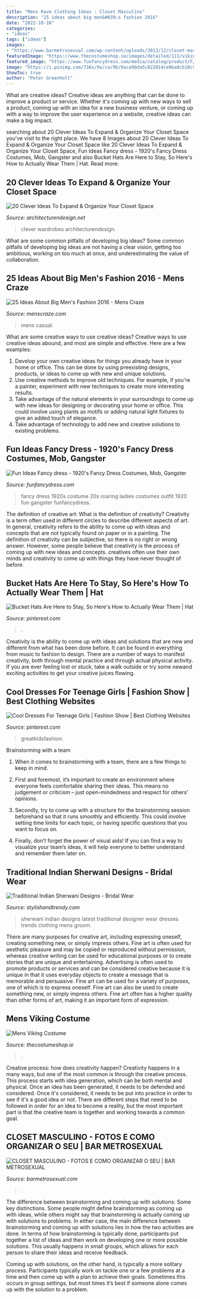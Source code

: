 ```yaml
---
title: "Mens Rave Clothing Ideas : Closet Masculino"
description: "25 ideas about big men&#039;s fashion 2016"
date: "2022-10-10"
categories:
- "ideas"
tags: ["ideas"]
images:
- "https://www.barmetrosexual.com/wp-content/uploads/2013/12/closet-masculino-5.jpg"
featuredImage: "https://www.thecostumeshop.ie/images/detailed/111/viking_side.jpg"
featured_image: "https://www.funfancydress.com/media/catalog/product/F/U/FUN2399.jpg"
image: "https://i.pinimg.com/736x/9a/ca/9b/9aca9bda5c822014ce0ba8cb18c9091f.jpg"
ShowToc: true
author: "Peter Greenholt"
---
```



What are creative ideas?
Creative ideas are anything that can be done to improve a product or service. Whether it's coming up with new ways to sell a product, coming up with an idea for a new business venture, or coming up with a way to improve the user experience on a website, creative ideas can make a big impact.

	

		
searching about 20 Clever Ideas To Expand &amp; Organize Your Closet Space you've visit to the right place. We have 8 Images about 20 Clever Ideas To Expand &amp; Organize Your Closet Space like 20 Clever Ideas To Expand &amp; Organize Your Closet Space, Fun Ideas Fancy dress - 1920&#039;s Fancy Dress Costumes, Mob, Gangster and also Bucket Hats Are Here to Stay, So Here&#039;s How to Actually Wear Them | Hat. Read more:
		
    
## 20 Clever Ideas To Expand &amp; Organize Your Closet Space

<img loading=lazy src="https://cdn.architecturendesign.net/wp-content/uploads/2015/07/AD-Closet-Organizing-Ideas-1.jpg" onerror="this.onerror=null;this.src='https://tse2.mm.bing.net/th?id=OIP.cSUdGhUXvpZ4Sz6ppncHnAHaFH&amp;pid=15.1';" alt="20 Clever Ideas To Expand &amp; Organize Your Closet Space">

_Source: architecturendesign.net_

>clever wardrobes architecturendesign. 

	

What are some common pitfalls of developing big ideas?
Some common pitfalls of developing big ideas are not having a clear vision, getting too ambitious, working on too much at once, and underestimating the value of collaboration.

    
## 25 Ideas About Big Men&#039;s Fashion 2016 - Mens Craze

<img loading=lazy src="http://menscraze.com/wp-content/uploads/2016/05/big-Mens-Casual-Fashion.jpg" onerror="this.onerror=null;this.src='https://tse2.mm.bing.net/th?id=OIP.RXLuKZQK1Z90sw3-6tecCgHaMG&amp;pid=15.1';" alt="25 Ideas About Big Men&#039;s Fashion 2016 - Mens Craze">

_Source: menscraze.com_

>mens casual. 

	

What are some creative ways to use creative ideas?
Creative ways to use creative ideas abound, and most are simple and effective. Here are a few examples: 
1. Develop your own creative ideas for things you already have in your home or office. This can be done by using preexisting designs, products, or ideas to come up with new and unique solutions. 
2. Use creative methods to improve old techniques. For example, if you're a painter, experiment with new techniques to create more interesting results. 
3. Take advantage of the natural elements in your surroundings to come up with new ideas for designing or decorating your home or office. This could involve using plants as motifs or adding natural light fixtures to give an added touch of elegance. 
4. Take advantage of technology to add new and creative solutions to existing problems.

    
## Fun Ideas Fancy Dress - 1920&#039;s Fancy Dress Costumes, Mob, Gangster

<img loading=lazy src="https://www.funfancydress.com/media/catalog/product/F/U/FUN2399.jpg" onerror="this.onerror=null;this.src='https://tse4.mm.bing.net/th?id=OIP.35cWM6QFSSxvwUdFjWLKjwHaMh&amp;pid=15.1';" alt="Fun Ideas Fancy dress - 1920&#039;s Fancy Dress Costumes, Mob, Gangster">

_Source: funfancydress.com_

>fancy dress 1920s costume 20s roaring ladies costumes outfit 1920 fun gangster funfancydress. 

	

The definition of creative art: What is the definition of creativity?
Creativity is a term often used in different circles to describe different aspects of art. In general, creativity refers to the ability to come up with ideas and concepts that are not typically found on paper or in a painting. The definition of creativity can be subjective, so there is no right or wrong answer. However, some people believe that creativity is the process of coming up with new ideas and concepts. creatives often use their own minds and creativity to come up with things they have never thought of before.

    
## Bucket Hats Are Here To Stay, So Here&#039;s How To Actually Wear Them | Hat

<img loading=lazy src="https://i.pinimg.com/736x/9a/ca/9b/9aca9bda5c822014ce0ba8cb18c9091f.jpg" onerror="this.onerror=null;this.src='https://tse4.mm.bing.net/th?id=OIP.2GG-B1fMX-1fxnn9Q5-7PAHaLH&amp;pid=15.1';" alt="Bucket Hats Are Here to Stay, So Here&#039;s How to Actually Wear Them | Hat">

_Source: pinterest.com_

>. 

	

Creativity is the ability to come up with ideas and solutions that are new and different from what has been done before. It can be found in everything from music to fashion to design. There are a number of ways to manifest creativity, both through mental practice and through actual physical activity. If you are ever feeling lost or stuck, take a walk outside or try some newand exciting activities to get your creative juices flowing.

    
## Cool Dresses For Teenage Girls | Fashion Show | Best Clothing Websites

<img loading=lazy src="https://i.pinimg.com/736x/09/48/20/094820d5475ad3f49f834b549eb5e51b.jpg" onerror="this.onerror=null;this.src='https://tse1.mm.bing.net/th?id=OIP.SuO26Ls5zMW9ecFgSiJ2kgHaKm&amp;pid=15.1';" alt="Cool Dresses For Teenage Girls | Fashion Show | Best Clothing Websites">

_Source: pinterest.com_

>greatkidsfashion. 

	

Brainstorming with a team
1. When it comes to brainstorming with a team, there are a few things to keep in mind.
2. First and foremost, it’s important to create an environment where everyone feels comfortable sharing their ideas. This means no judgement or criticism – just open-mindedness and respect for others’ opinions.

3. Secondly, try to come up with a structure for the brainstorming session beforehand so that it runs smoothly and efficiently. This could involve setting time limits for each topic, or having specific questions that you want to focus on.

4. Finally, don’t forget the power of visual aids! If you can find a way to visualize your team’s ideas, it will help everyone to better understand and remember them later on.

    
## Traditional Indian Sherwani Designs - Bridal Wear

<img loading=lazy src="http://www.stylishandtrendy.com/wp-content/uploads/2013/01/indian-men-sherwani-trends-2012-9.jpg" onerror="this.onerror=null;this.src='https://tse3.mm.bing.net/th?id=OIP.Y1UaWwRkDx34M8TmI9rsAgHaN4&amp;pid=15.1';" alt="Traditional Indian Sherwani Designs - Bridal Wear">

_Source: stylishandtrendy.com_

>sherwani indian designs latest traditional designer wear dresses trends clothing mens groom. 

	

There are many purposes for creative art, including expressing oneself, creating something new, or simply impress others. Fine art is often used for aesthetic pleasure and may be copied or reproduced without permission, whereas creative writing can be used for educational purposes or to create stories that are unique and entertaining. Advertising is often used to promote products or services and can be considered creative because it is unique in that it uses everyday objects to create a message that is memorable and persuasive.
Fine art can be used for a variety of purposes, one of which is to express oneself. Fine art can also be used to create something new, or simply impress others. Fine art often has a higher quality than other forms of art, making it an important form of expression.

    
## Mens Viking Costume

<img loading=lazy src="https://www.thecostumeshop.ie/images/detailed/111/viking_side.jpg" onerror="this.onerror=null;this.src='https://tse2.mm.bing.net/th?id=OIP.FFOo700CwpZZZO1CohqfFgHaMH&amp;pid=15.1';" alt="Mens Viking Costume">

_Source: thecostumeshop.ie_

>. 

	

Creative process: how does creativity happen?
Creativity happens in a many ways, but one of the most common is through the creative process. This process starts with idea generation, which can be both mental and physical. Once an idea has been generated, it needs to be defended and considered. Once it's considered, it needs to be put into practice in order to see if it's a good idea or not. There are different steps that need to be followed in order for an idea to become a reality, but the most important part is that the creative team is together and working towards a common goal.

    
## CLOSET MASCULINO - FOTOS E COMO ORGANIZAR O SEU | BAR METROSEXUAL

<img loading=lazy src="https://www.barmetrosexual.com/wp-content/uploads/2013/12/closet-masculino-5.jpg" onerror="this.onerror=null;this.src='https://tse1.mm.bing.net/th?id=OIP.m8_OPfmoozlwb5AQCrN2PwHaF7&amp;pid=15.1';" alt="CLOSET MASCULINO - FOTOS E COMO ORGANIZAR O SEU | BAR METROSEXUAL">

_Source: barmetrosexual.com_

>. 

	

The difference between brainstorming and coming up with solutions: Some key distinctions.
Some people might define brainstorming as coming up with ideas, while others might say that brainstorming is actually coming up with solutions to problems. In either case, the main difference between brainstorming and coming up with solutions lies in how the two activities are done.
In terms of how brainstorming is typically done, participants put together a list of ideas and then work on developing one or more possible solutions. This usually happens in small groups, which allows for each person to share their ideas and receive feedback.

Coming up with solutions, on the other hand, is typically a more solitary process. Participants typically work on tackle one or a few problems at a time and then come up with a plan to achieve their goals. Sometimes this occurs in group settings, but most times it’s best if someone alone comes up with the solution to a problem.

